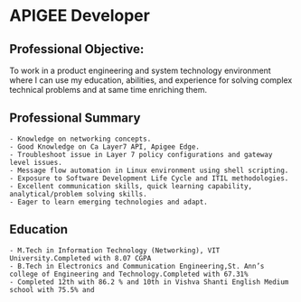 # APIGEE Developer

## Professional Objective: 
  To work in a product engineering and system technology environment where I
can use my education, abilities, and experience for solving complex technical problems
and at same time enriching them.

## Professional Summary
    - Knowledge on networking concepts.
    - Good Knowledge on Ca Layer7 API, Apigee Edge.
    - Troubleshoot issue in Layer 7 policy configurations and gateway level issues.
    - Message flow automation in Linux environment using shell scripting.
    - Exposure to Software Development Life Cycle and ITIL methodologies.
    - Excellent communication skills, quick learning capability, analytical/problem solving skills.
    - Eager to learn emerging technologies and adapt.

## Education
    - M.Tech in Information Technology (Networking), VIT University.Completed with 8.07 CGPA
    - B.Tech in Electronics and Communication Engineering,St. Ann’s college of Engineering and Technology.Completed with 67.31%
    - Completed 12th with 86.2 % and 10th in Vishva Shanti English Medium school with 75.5% and
